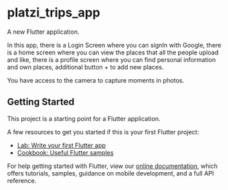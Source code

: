 # platzi_trips_app

A new Flutter application.

In this app, there is a Login Screen where you can signIn with Google, there is a home screen where you can view the places that all the people upload and like, there is a profile screen where you can find personal information and own places, additional button + to add new places.

You have access to the camera to capture moments in photos.

## Getting Started

This project is a starting point for a Flutter application.

A few resources to get you started if this is your first Flutter project:

- [Lab: Write your first Flutter app](https://flutter.io/docs/get-started/codelab)
- [Cookbook: Useful Flutter samples](https://flutter.io/docs/cookbook)

For help getting started with Flutter, view our 
[online documentation](https://flutter.io/docs), which offers tutorials, 
samples, guidance on mobile development, and a full API reference.

